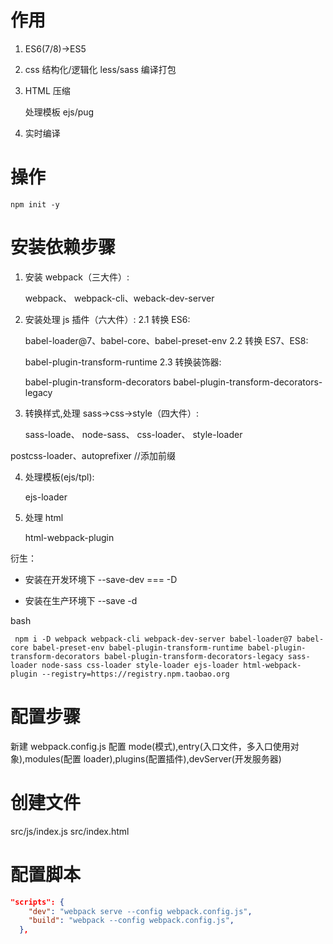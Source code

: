 <!--
 * @Author: your name
 * @Date: 2021-01-03 13:05:52
 * @LastEditTime: 2021-01-03 16:45:49
 * @LastEditors: Please set LastEditors
 * @Description: In User Settings Edit
 * @FilePath: \webpack-cli-demo\README.md
-->

# 作用

1. ES6(7/8)->ES5
2. css 结构化/逻辑化
   less/sass 编译打包
3. HTML 压缩

   处理模板 ejs/pug

4. 实时编译

# 操作

```
npm init -y
```

# 安装依赖步骤

1. 安装 webpack（三大件）:

   webpack、 webpack-cli、weback-dev-server

2. 安装处理 js 插件（六大件）:
   2.1 转换 ES6:

   babel-loader@7、babel-core、babel-preset-env
   2.2 转换 ES7、ES8:

   babel-plugin-transform-runtime
   2.3 转换装饰器:

   babel-plugin-transform-decorators
   babel-plugin-transform-decorators-legacy

3. 转换样式,处理 sass->css->style（四大件）:

   sass-loade、
   node-sass、
   css-loader、
   style-loader

postcss-loader、autoprefixer //添加前缀

4. 处理模板(ejs/tpl):

   ejs-loader

5. 处理 html

   html-webpack-plugin

衍生：

- 安装在开发环境下
  --save-dev === -D

- 安装在生产环境下
  --save -d

bash

```
 npm i -D webpack webpack-cli webpack-dev-server babel-loader@7 babel-core babel-preset-env babel-plugin-transform-runtime babel-plugin-transform-decorators babel-plugin-transform-decorators-legacy sass-loader node-sass css-loader style-loader ejs-loader html-webpack-plugin --registry=https://registry.npm.taobao.org
```

# 配置步骤

新建 webpack.config.js
配置 mode(模式),entry(入口文件，多入口使用对象),modules(配置 loader),plugins(配置插件),devServer(开发服务器)

# 创建文件

src/js/index.js
src/index.html

# 配置脚本

```json
"scripts": {
    "dev": "webpack serve --config webpack.config.js",
    "build": "webpack --config webpack.config.js",
  },
```
